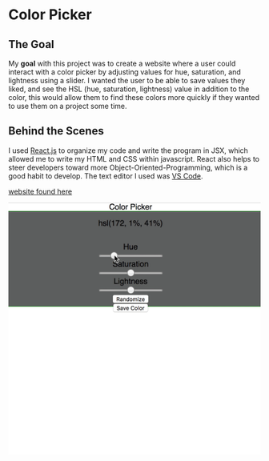 # Color Picker


## The Goal


My **goal** with this project was to create a website where a user could interact with a color picker by adjusting values for hue, saturation, and lightness using a slider. I wanted the user to be able to save values they liked, and see the HSL (hue, saturation, lightness) value in addition to the color, this would allow them to find these colors more quickly if they wanted to use them on a project some time.

## Behind the Scenes


I used [React.js](https://reactjs.org/) to organize my code and write the program in JSX, which allowed me to write my HTML and CSS within javascript. React also helps to steer developers toward more Object-Oriented-Programming, which is a good habit to develop.
The text editor I used was [VS Code](https://code.visualstudio.com/).

[website found here](https://color-picker-WillWarren1.netlify.com)


<img src="https://github.com/WillWarren1/color-picker/blob/master/src/readmeimg/colorpicker.gif">


